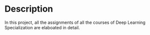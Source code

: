 # Description

In this project, all the assignments of all the courses of Deep Learning Specialization are elaboated in detail.
